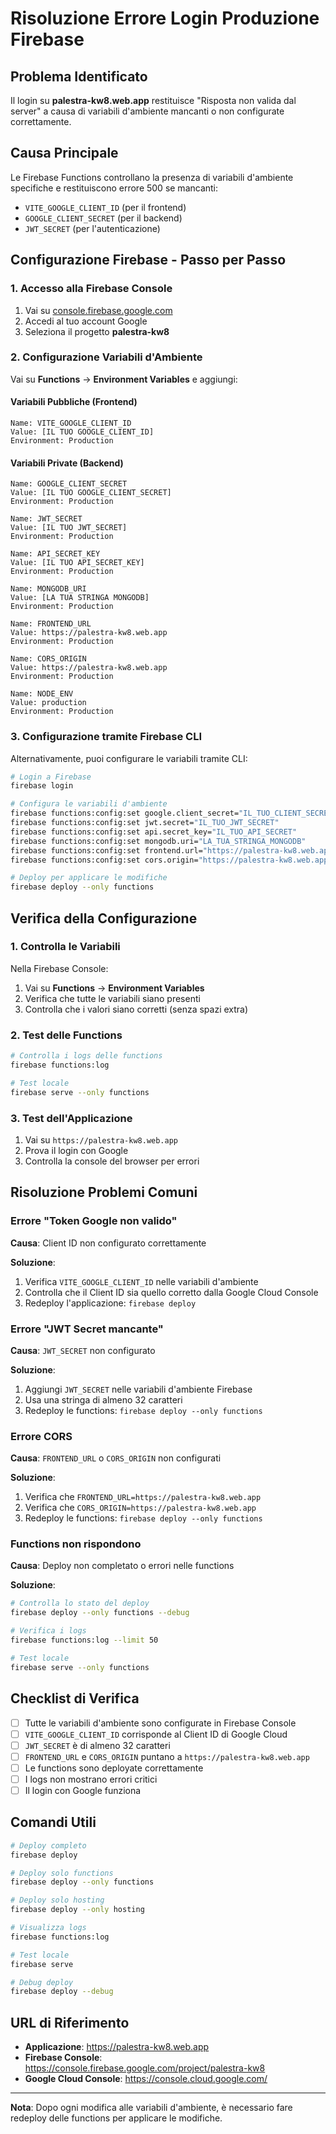 # Risoluzione Errore Login Produzione Firebase

## Problema Identificato
Il login su **palestra-kw8.web.app** restituisce "Risposta non valida dal server" a causa di variabili d'ambiente mancanti o non configurate correttamente.

## Causa Principale
Le Firebase Functions controllano la presenza di variabili d'ambiente specifiche e restituiscono errore 500 se mancanti:
- `VITE_GOOGLE_CLIENT_ID` (per il frontend)
- `GOOGLE_CLIENT_SECRET` (per il backend) 
- `JWT_SECRET` (per l'autenticazione)

## Configurazione Firebase - Passo per Passo

### 1. Accesso alla Firebase Console
1. Vai su [console.firebase.google.com](https://console.firebase.google.com)
2. Accedi al tuo account Google
3. Seleziona il progetto **palestra-kw8**

### 2. Configurazione Variabili d'Ambiente
Vai su **Functions** → **Environment Variables** e aggiungi:

#### Variabili Pubbliche (Frontend)
```
Name: VITE_GOOGLE_CLIENT_ID
Value: [IL TUO GOOGLE_CLIENT_ID]
Environment: Production
```

#### Variabili Private (Backend)
```
Name: GOOGLE_CLIENT_SECRET
Value: [IL TUO GOOGLE_CLIENT_SECRET]
Environment: Production

Name: JWT_SECRET
Value: [IL TUO JWT_SECRET]
Environment: Production

Name: API_SECRET_KEY
Value: [IL TUO API_SECRET_KEY]
Environment: Production

Name: MONGODB_URI
Value: [LA TUA STRINGA MONGODB]
Environment: Production

Name: FRONTEND_URL
Value: https://palestra-kw8.web.app
Environment: Production

Name: CORS_ORIGIN
Value: https://palestra-kw8.web.app
Environment: Production

Name: NODE_ENV
Value: production
Environment: Production
```

### 3. Configurazione tramite Firebase CLI
Alternativamente, puoi configurare le variabili tramite CLI:

```bash
# Login a Firebase
firebase login

# Configura le variabili d'ambiente
firebase functions:config:set google.client_secret="IL_TUO_CLIENT_SECRET"
firebase functions:config:set jwt.secret="IL_TUO_JWT_SECRET"
firebase functions:config:set api.secret_key="IL_TUO_API_SECRET"
firebase functions:config:set mongodb.uri="LA_TUA_STRINGA_MONGODB"
firebase functions:config:set frontend.url="https://palestra-kw8.web.app"
firebase functions:config:set cors.origin="https://palestra-kw8.web.app"

# Deploy per applicare le modifiche
firebase deploy --only functions
```

## Verifica della Configurazione

### 1. Controlla le Variabili
Nella Firebase Console:
1. Vai su **Functions** → **Environment Variables**
2. Verifica che tutte le variabili siano presenti
3. Controlla che i valori siano corretti (senza spazi extra)

### 2. Test delle Functions
```bash
# Controlla i logs delle functions
firebase functions:log

# Test locale
firebase serve --only functions
```

### 3. Test dell'Applicazione
1. Vai su `https://palestra-kw8.web.app`
2. Prova il login con Google
3. Controlla la console del browser per errori

## Risoluzione Problemi Comuni

### Errore "Token Google non valido"
**Causa**: Client ID non configurato correttamente

**Soluzione**:
1. Verifica `VITE_GOOGLE_CLIENT_ID` nelle variabili d'ambiente
2. Controlla che il Client ID sia quello corretto dalla Google Cloud Console
3. Redeploy l'applicazione: `firebase deploy`

### Errore "JWT Secret mancante"
**Causa**: `JWT_SECRET` non configurato

**Soluzione**:
1. Aggiungi `JWT_SECRET` nelle variabili d'ambiente Firebase
2. Usa una stringa di almeno 32 caratteri
3. Redeploy le functions: `firebase deploy --only functions`

### Errore CORS
**Causa**: `FRONTEND_URL` o `CORS_ORIGIN` non configurati

**Soluzione**:
1. Verifica che `FRONTEND_URL=https://palestra-kw8.web.app`
2. Verifica che `CORS_ORIGIN=https://palestra-kw8.web.app`
3. Redeploy le functions: `firebase deploy --only functions`

### Functions non rispondono
**Causa**: Deploy non completato o errori nelle functions

**Soluzione**:
```bash
# Controlla lo stato del deploy
firebase deploy --only functions --debug

# Verifica i logs
firebase functions:log --limit 50

# Test locale
firebase serve --only functions
```

## Checklist di Verifica

- [ ] Tutte le variabili d'ambiente sono configurate in Firebase Console
- [ ] `VITE_GOOGLE_CLIENT_ID` corrisponde al Client ID di Google Cloud
- [ ] `JWT_SECRET` è di almeno 32 caratteri
- [ ] `FRONTEND_URL` e `CORS_ORIGIN` puntano a `https://palestra-kw8.web.app`
- [ ] Le functions sono deployate correttamente
- [ ] I logs non mostrano errori critici
- [ ] Il login con Google funziona

## Comandi Utili

```bash
# Deploy completo
firebase deploy

# Deploy solo functions
firebase deploy --only functions

# Deploy solo hosting
firebase deploy --only hosting

# Visualizza logs
firebase functions:log

# Test locale
firebase serve

# Debug deploy
firebase deploy --debug
```

## URL di Riferimento

- **Applicazione**: https://palestra-kw8.web.app
- **Firebase Console**: https://console.firebase.google.com/project/palestra-kw8
- **Google Cloud Console**: https://console.cloud.google.com/

---

**Nota**: Dopo ogni modifica alle variabili d'ambiente, è necessario fare redeploy delle functions per applicare le modifiche.